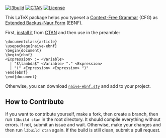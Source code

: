 [![l3build](https://github.com/yegor256/naive-ebnf/actions/workflows/l3build.yml/badge.svg)](https://github.com/yegor256/ebnf/actions/workflows/l3build.yml)
[![CTAN](https://img.shields.io/ctan/v/naive-ebnf)](https://ctan.org/pkg/naive-ebnf)
[![License](https://img.shields.io/badge/license-MIT-green.svg)](https://github.com/yegor256/naive-ebnf/blob/master/LICENSE.txt)

This LaTeX package helps you typeset a
[Context-Free Grammar](https://en.wikipedia.org/wiki/Context-free_grammar) (CFG)
as [Extended Backus-Naur Form](https://en.wikipedia.org/wiki/Extended_Backus%E2%80%93Naur_form) (EBNF).

First, [install it](https://en.wikibooks.org/wiki/LaTeX/Installing_Extra_Packages)
from [CTAN](https://ctan.org/pkg/naive-ebnf)
and then use in the preamble:

```text
\documentclass{article}
\usepackage{naive-ebnf}
\begin{document}
\begin{ebnf}
<Expression> := <Variable>
  | "$\lambda$" <Variable> "." <Expression>
  | "(" <Expression> <Expression> ")"
\end{ebnf}
\end{document}
```

Otherwise, you can download [`naive-ebnf.sty`](https://raw.githubusercontent.com/yegor256/naive-ebnf/gh-pages/naive-ebnf/naive-ebnf.sty) and add to your project.

## How to Contribute

If you want to contribute yourself, make a fork, then create a branch, 
then run `l3build ctan` in the root directory.
It should compile everything without errors. If not, submit an issue and wait.
Otherwise, make your changes and then run `l3build ctan` again. If the build is
still clean, submit a pull request.
